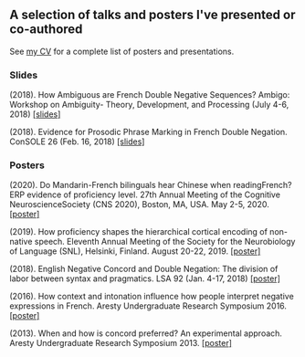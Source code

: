 ## A selection of talks and posters I've presented or co-authored

See [my CV](https://jeremyyeaton.github.io/cv) for a complete list of posters and presentations.

### Slides

(2018). How Ambiguous are French Double Negative Sequences? Ambigo: Workshop on Ambiguity- Theory, Development, and Processing (July 4-6, 2018) [[slides]](https://JeremyYeaton.github.io/slides/ambigo2018_web.pdf)

(2018). Evidence for Prosodic Phrase Marking in French Double Negation. ConSOLE 26 (Feb. 16, 2018) [[slides]](https://JeremyYeaton.github.io/slides/console_2018.pdf)

### Posters
(2020). Do Mandarin-French bilinguals hear Chinese when readingFrench? ERP evidence of proficiency level. 27th Annual Meeting of the Cognitive NeuroscienceSociety (CNS 2020), Boston, MA, USA. May 2-5, 2020. [[poster]](https://JeremyYeaton.github.io/slides/CNS2020_POSTER_YW.pdf)

(2019). How proficiency shapes the hierarchical cortical encoding of non-native speech. Eleventh Annual Meeting of the Society for the Neurobiology of Language (SNL), Helsinki, Finland. August 20-22, 2019. [[poster]](https://JeremyYeaton.github.io/slides/posterSNL_final.pdf)

(2018). English Negative Concord and Double Negation: The division of labor between syntax and pragmatics. LSA 92 (Jan. 4-17, 2018) [[poster]](https://JeremyYeaton.github.io/slides/lsa2018poster.pdf)

(2016). How context and intonation influence how people interpret negative expressions in French. Aresty Undergraduate Research Symposium 2016. [[poster]](https://JeremyYeaton.github.io/slides/ArestyPoster2016.pdf)

(2013). When and how is concord preferred? An experimental approach. Aresty Undergraduate Research Symposium 2013. [[poster]](https://JeremyYeaton.github.io/slides/ArestyPoster2013.pdf)
